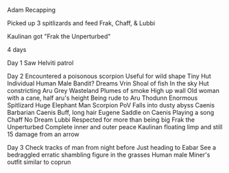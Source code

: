 
Adam Recapping

Picked up 3 spitlizards and feed
Frak, Chaff, & Lubbi

Kaulinan got "Frak the Unperturbed"

4 days 

Day 1
	Saw Helviti patrol

Day 2
	Encountered a poisonous scorpion
	Useful for wild shape
	Tiny Hut
	Individual Human Male
	Bandit?
	Dreams
		Vrin
			Shoal of fish
			In the sky
			Hut constricting
		Aru
			Grey Wasteland
			Plumes of smoke
			High up wall
			Old woman with a cane, half aru's height
			Being rude to Aru
		Thodunn
			Enormous Spitlizard
			Huge Elephant Man
			Scorpion PoV
			Falls into dusty abyss
		Caenis
			Barbarian Caenis
			Buff, long hair
		Eugene
			Saddle on Caenis
			Playing a song
		Chaff
			No Dream
		Lubbi
			Respected for more than being big
		Frak the Unperturbed
			Complete inner and outer peace
			Kaulinan floating limp and still
			15 damage from an arrow

Day 3
	Check tracks of man from night before
	Just heading to Eabar
	See a bedraggled erratic shambling figure in the grasses
	Human male
	Miner's outfit similar to coprun
	


